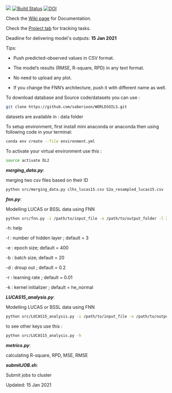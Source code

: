 [![ ](https://img.shields.io/badge/version-v0.1--beta.3-blue)](https://github.com/saberioon/WORLDSOILS) [![Build Status](https://travis-ci.com/saberioon/WORLDSOILS.svg?token=vEEN7szXM6Vgp1qaWpuH&branch=main)](https://travis-ci.com/saberioon/WORLDSOILS) [![DOI](https://zenodo.org/badge/318167857.svg)](https://zenodo.org/badge/latestdoi/318167857)    





Check the [Wiki page](https://github.com/saberioon/WORLDSOILS/wiki) for Documentation.

Check the [Project tab](https://github.com/saberioon/WORLDSOILS/projects/1) for tracking tasks.

Deadline for delivering model's outputs: __15 Jan 2021__

Tips:

* Push predicted-observed values in CSV format.

* The model’s results (RMSE, R-square, RPD) in any text format. 

* No need to upload any plot. 

* If you change the FNN’s architecture, push it with different name as well.  



To download database and Source code/datasets you can use :

```bash
git clone https://github.com/saberioon/WORLDSOILS.git
```

datasets are available in : data folder 

To setup environment, first install mini anaconda or anaconda then using following code in your terminal:

```bash
conda env create --file environment.yml
```

To activate your virtual environment use this :

```bash
source activate DL2
```

 

__*merging_data.py*__:

merging two csv files based on their ID 

```bash
python src/merging_data.py clhs_lucas15.csv S2a_resampled_lucas15.csv
```

__*fnn.py*__:

Modelling  LUCAS or BSSL data using FNN

```bash
python src/fnn.py -i /path/to/input_file -o /path/to/output_folder -l 3 -e 400 -b 20 
```

-h: help 

-l : number of hidden layer ; default = 3

-e : epoch size; default = 400

-b : batch size; default = 20 

-d : droup out ; default = 0.2

-r : learning rate ; default = 0.01

-k : kernel initializer ; default = he_normal



__*LUCAS15_analysis.py*__:

Modelling  LUCAS or BSSL data using FNN

```bash
python src/LUCAS15_analysis.py -i /path/to/input_file -o /path/to/output_folder
```

to see other keys use this :

```bash
python src/LUCAS15_analysis.py -h
```

 



__*metrics.py*__:

calculating R-square, RPD, MSE, RMSE 



__*submitJOB.sh*__:

Submit jobs to cluster 



Updated: 15 Jan 2021

